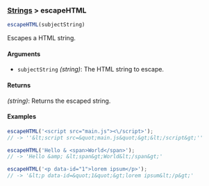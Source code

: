 ### [Strings](../) > escapeHTML

```js
escapeHTML(subjectString)
```

Escapes a HTML string.

#### Arguments

- `subjectString` _(string)_: The HTML string to escape.

#### Returns

_(string)_: Returns the escaped string.

#### Examples
```js
escapeHTML('<script src="main.js"><\/script>');
// -> ''&lt;script src=&quot;main.js&quot;&gt;&lt;/script&gt;''

escapeHTML('Hello & <span>World</span>');
// -> 'Hello &amp; &lt;span&gt;World&lt;/span&gt;'

escapeHTML('<p data-id="1">lorem ipsum</p>');
// -> '&lt;p data-id=&quot;1&quot;&gt;lorem ipsum&lt;/p&gt;'
```
